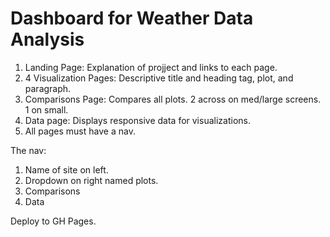 # Dashboard for Weather Data Analysis

1. Landing Page: Explanation of projject and links to each page.
2. 4 Visualization Pages: Descriptive title and heading tag, plot, and paragraph.
3. Comparisons Page: Compares all plots.  2 across on med/large screens.  1 on small.
4. Data page: Displays responsive data for visualizations.
5. All pages must have a nav.

The nav:

1. Name of site on left.
2. Dropdown on right named plots.
3. Comparisons
4. Data

Deploy to GH Pages.